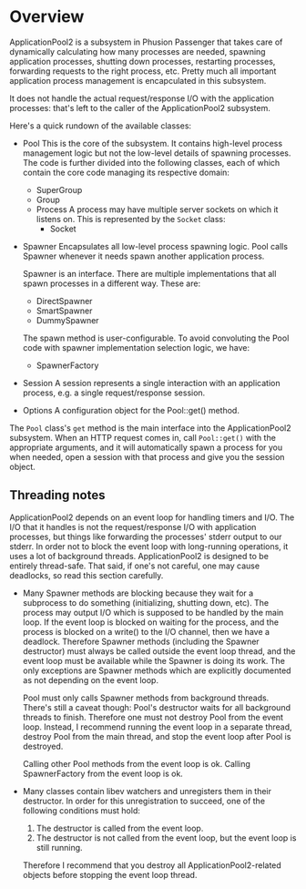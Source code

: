 # Overview

ApplicationPool2 is a subsystem in Phusion Passenger that takes care of
dynamically calculating how many processes are needed, spawning application
processes, shutting down processes, restarting processes, forwarding requests to
the right process, etc. Pretty much all important application process management
is encapculated in this subsystem.

It does not handle the actual request/response I/O with the application
processes: that's left to the caller of the ApplicationPool2 subsystem.

Here's a quick rundown of the available classes:

 * Pool
   This is the core of the subsystem. It contains high-level process management
   logic but not the low-level details of spawning processes. The code is
   further divided into the following classes, each of which contain the core
   code managing its respective domain:
   * SuperGroup
   * Group
   * Process
     A process may have multiple server sockets on which it listens on. This
     is represented by the `Socket` class:
     * Socket

 * Spawner
   Encapsulates all low-level process spawning logic. Pool calls Spawner
   whenever it needs spawn another application process.

   Spawner is an interface. There are multiple implementations that all
   spawn processes in a different way. These are:
   * DirectSpawner
   * SmartSpawner
   * DummySpawner

   The spawn method is user-configurable. To avoid convoluting the Pool code
   with spawner implementation selection logic, we have:
   * SpawnerFactory

 * Session
   A session represents a single interaction with an application process, e.g.
   a single request/response session.

 * Options
   A configuration object for the Pool::get() method.

The `Pool` class's `get` method is the main interface into the ApplicationPool2
subsystem. When an HTTP request comes in, call `Pool::get()` with the
appropriate arguments, and it will automatically spawn a process for you when
needed, open a session with that process and give you the session object.


## Threading notes

ApplicationPool2 depends on an event loop for handling timers and I/O. The I/O
that it handles is not the request/response I/O with application processes, but
things like forwarding the processes' stderr output to our stderr. In order not
to block the event loop with long-running operations, it uses a lot of
background threads. ApplicationPool2 is designed to be entirely thread-safe.
That said, if one's not careful, one may cause deadlocks, so read this section
carefully.

* Many Spawner methods are blocking because they wait for a subprocess to do
  something (initializing, shutting down, etc). The process may output I/O
  which is supposed to be handled by the main loop. If the event loop is blocked
  on waiting for the process, and the process is blocked on a write() to the I/O
  channel, then we have a deadlock. Therefore Spawner methods (including the
  Spawner destructor) must always be called outside the event loop thread, and
  the event loop must be available while the Spawner is doing its work. The only
  exceptions are Spawner methods which are explicitly documented as not
  depending on the event loop.

  Pool must only calls Spawner methods from background threads. There's still a
  caveat though: Pool's destructor waits for all background threads to finish.
  Therefore one must not destroy Pool from the event loop. Instead, I recommend
  running the event loop in a separate thread, destroy Pool from the main
  thread, and stop the event loop after Pool is destroyed.

  Calling other Pool methods from the event loop is ok. Calling SpawnerFactory
  from the event loop is ok.

* Many classes contain libev watchers and unregisters them in their destructor.
  In order for this unregistration to succeed, one of the following conditions
  must hold:
  1. The destructor is called from the event loop.
  2. The destructor is not called from the event loop, but the event loop is
     still running.

  Therefore I recommend that you destroy all ApplicationPool2-related objects
  before stopping the event loop thread.
